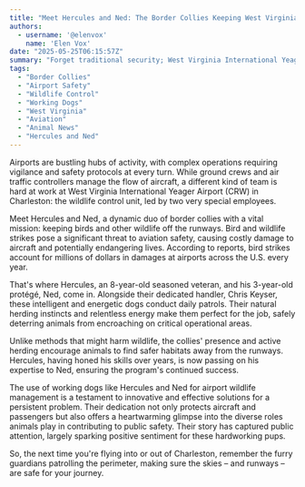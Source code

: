 ```yaml
---
title: "Meet Hercules and Ned: The Border Collies Keeping West Virginia's Busiest Airport Safe"
authors:
  - username: '@elenvox'
    name: 'Elen Vox'
date: "2025-05-25T06:15:57Z"
summary: "Forget traditional security; West Virginia International Yeager Airport relies on a furry, four-legged team for a crucial job: wildlife control. Meet Hercules and Ned, two energetic border collies whose daily patrols prevent dangerous bird strikes and keep the runways clear."
tags:
  - "Border Collies"
  - "Airport Safety"
  - "Wildlife Control"
  - "Working Dogs"
  - "West Virginia"
  - "Aviation"
  - "Animal News"
  - "Hercules and Ned"
---
```


Airports are bustling hubs of activity, with complex operations requiring vigilance and safety protocols at every turn. While ground crews and air traffic controllers manage the flow of aircraft, a different kind of team is hard at work at West Virginia International Yeager Airport (CRW) in Charleston: the wildlife control unit, led by two very special employees.

Meet Hercules and Ned, a dynamic duo of border collies with a vital mission: keeping birds and other wildlife off the runways. Bird and wildlife strikes pose a significant threat to aviation safety, causing costly damage to aircraft and potentially endangering lives. According to reports, bird strikes account for millions of dollars in damages at airports across the U.S. every year.

That's where Hercules, an 8-year-old seasoned veteran, and his 3-year-old protégé, Ned, come in. Alongside their dedicated handler, Chris Keyser, these intelligent and energetic dogs conduct daily patrols. Their natural herding instincts and relentless energy make them perfect for the job, safely deterring animals from encroaching on critical operational areas.

Unlike methods that might harm wildlife, the collies' presence and active herding encourage animals to find safer habitats away from the runways. Hercules, having honed his skills over years, is now passing on his expertise to Ned, ensuring the program's continued success.

The use of working dogs like Hercules and Ned for airport wildlife management is a testament to innovative and effective solutions for a persistent problem. Their dedication not only protects aircraft and passengers but also offers a heartwarming glimpse into the diverse roles animals play in contributing to public safety. Their story has captured public attention, largely sparking positive sentiment for these hardworking pups.

So, the next time you're flying into or out of Charleston, remember the furry guardians patrolling the perimeter, making sure the skies – and runways – are safe for your journey.
